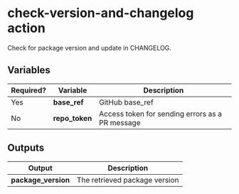 # check-version-and-changelog action

Check for package version and update in CHANGELOG.

## Variables

| Required? | Variable       | Description                                                               |
|-----------|----------------|---------------------------------------------------------------------------|
| Yes       | **base_ref**   | GitHub base_ref                                                           |
| No        | **repo_token** | Access token for sending errors as a PR message                           |

## Outputs

| Output              | Description                                             |
|---------------------|---------------------------------------------------------|
| **package_version** | The retrieved package version                           |
